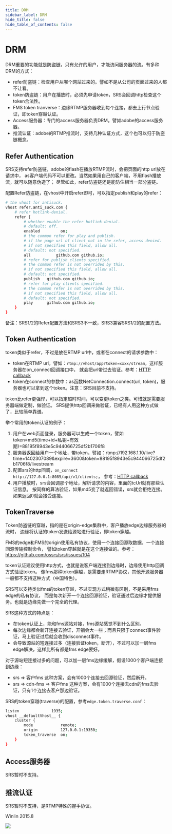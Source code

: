 ```yaml
---
title: DRM
sidebar_label: DRM
hide_title: false
hide_table_of_contents: false
---
```


# DRM

DRM重要的功能就是防盗链，只有允许的用户，才能访问服务器的流。有多种DRM的方式：
* refer防盗链：检查用户从哪个网站过来的。譬如不是从公司的页面过来的人都不让看。
* token防盗链：用户在播放时，必须先申请token，SRS会回调http检查这个token合法性。
* FMS token tranverse：边缘RTMP服务器收到每个连接，都去上行节点验证，即token穿越认证。
* Access服务器：专门的access服务器负责DRM。譬如adobe的access服务器。
* 推流认证：adobe的RTMP推流时，支持几种认证方式，这个也可以归于防盗链概念。

## Refer Authentication

SRS支持refer防盗链，adobe的flash在播放RTMP流时，会把页面的http url放在请求中，
as客户端代码不可以更改。当然如果用自己的客户端，不用flash播放流，就可以随意伪造了；
尽管如此，refer防盗链还是能防住相当一部分盗链。

配置Refer防盗链，在vhost中开启refer即可，可以指定publish和play的refer：

```bash
# the vhost for antisuck.
vhost refer.anti_suck.com {
    # refer hotlink-denial.
    refer {
        # whether enable the refer hotlink-denial.
        # default: off.
        enabled         on;
        # the common refer for play and publish.
        # if the page url of client not in the refer, access denied.
        # if not specified this field, allow all.
        # default: not specified.
        all           github.com github.io;
        # refer for publish clients specified.
        # the common refer is not overrided by this.
        # if not specified this field, allow all.
        # default: not specified.
        publish   github.com github.io;
        # refer for play clients specified.
        # the common refer is not overrided by this.
        # if not specified this field, allow all.
        # default: not specified.
        play      github.com github.io;
    }
}
```

备注：SRS1/2的Refer配置方法和SRS3不一致，SRS3兼容SRS1/2的配置方法。

## Token Authentication

token类似于refer，不过是放在RTMP url中，或者在connect的请求参数中：
* token在RTMP url，譬如：`rtmp://vhost/app?token=xxxx/stream`，这样服务器在on_connect回调接口中，
就会把url带过去验证。参考：[HTTP callback](./http-callback)
* token在connect的参数中：as函数NetConnection.connect(url, token)，服务器也可以拿到这个token。注意：SRS目前不支持。

token比refer更强悍，可以指定超时时间，可以变更token之类。可惜就是需要服务器端做定制，做验证。
SRS提供http回调来做验证，已经有人用这种方式做了，比较简单靠谱。

举个常用的token认证的例子：

1. 用户在web页面登录，服务器可以生成一个token，譬如token=md5(time+id+私钥+有效期)=88195f8943e5c944066725df2b1706f8
1. 服务器返回给用户一个地址，带token，譬如：rtmp://192.168.1.10/live?time=1402307089&expire=3600&token=88195f8943e5c944066725df2b1706f8/livestream
1. 配置srs的http回调，`on_connect http://127.0.0.1:8085/api/v1/clients;`，
参考：[HTTP callback](./http-callback#config-srs)
1. 用户播放时，srs会回调那个地址，解析请求的内容，里面的tcUrl就有那些认证信息。
按同样的算法验证，如果md5变了就返回错误，srs就会拒绝连接。如果返回0就会接受连接。

## TokenTraverse

Token防盗链的穿越，指的是在origin-edge集群中，客户播放edge边缘服务器的流时，
边缘将认证的token发送给源站进行验证，即token穿越。

FMS的edge和FMS的origin使用私有协议，使用一个连接回源取数据，一个连接回源传输控制命令，
譬如token穿越就是在这个连接做的。参考：https://github.com/ossrs/srs/issues/104

token认证建议使用http方式，也就是说客户端连接到边缘时，边缘使用http回调方式验证token。
像fms那种token穿越，是需要走RTMP协议，其他开源服务器一般都不支持这种方式（中国特色）。

SRS可以支持类似fms的token穿越，不过实现方式稍微有区别，不是采用fms edge的私有协议，
而是每次新开一个连接回源验证，验证通过后边缘才提供服务。也就是边缘先做一个完全的代理。

SRS这种方式的特点是：
* 在token认证上，能和fms源站对接，fms源站感觉不到什么区别。
* 每次边缘都会新开连接去验证，开销会大一些；而且只限于connect事件验证，马上验证过后就会收到disconnect事件。
* 会导致源站的短连接过多（连接验证token，断开），不过可以加一层fms edge解决，这样比所有都是fms edge要好。

对于源站短连接过多的问题，可以加一层fms边缘缓解，假设1000个客户端连接到边缘：
* srs => 客户fms 这种方案，会有1000个连接去回源验证，然后断开。
* srs => cdn-fms => 客户fms 这种方案，会有1000个连接去cdn的fms去验证，只有1个连接去客户那边验证。

SRS的token穿越(traverse)的配置，参考`edge.token.traverse.conf`：

```bash
listen              1935;
vhost __defaultVhost__ {
    cluster {
        mode            remote;
        origin          127.0.0.1:19350;
        token_traverse  on;
    }
}
```

## Access服务器

SRS暂时不支持。

## 推流认证

SRS暂时不支持，是RTMP特殊的握手协议。

Winlin 2015.8

![](https://ossrs.net/gif/v1/sls.gif?site=ossrs.io&path=/lts/doc-zh-4/doc/drm)


